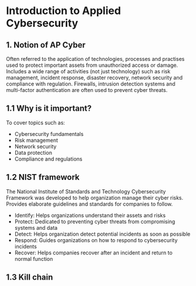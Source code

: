 # Introduction to Applied Cybersecurity

## 1. Notion of AP Cyber

Often referred to the application of technologies, processes and practises used to protect important assets from unauthorized access or damage.
Includes a wide range of activities (not just technology) such as risk management, incident response, disaster recovery, network security and compliance with regulation. Firewalls, intrusion detection systems and multi-factor authentication are often used to prevent cyber threats.

## 1.1 Why is it important?

To cover topics such as:

- Cybersecurity fundamentals
- Risk management
- Network security
- Data protection
- Compliance and regulations

## 1.2 NIST framework

The National Institute of Standards and Technology Cybersecurity Framework was developed to help organization manage their cyber risks. Provides elaborate guidelines and standards for companies to follow.

- Identify: Helps organizations understand their assets and risks
- Protect: Dedicated to preventing cyber threats from compromising systems and data
- Detect: Helps organization detect potential incidents as soon as possible
- Respond: Guides organizations on how to respond to cybersecurity incidents
- Recover: Helps companies recover after an incident and return to normal function

## 1.3 Kill chain
